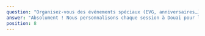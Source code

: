 ```yaml
---
question: "Organisez-vous des événements spéciaux (EVG, anniversaires…) en lancer de hache à Douai ?"
answer: "Absolument ! Nous personnalisons chaque session à Douai pour les EVG, anniversaires, sorties associatives ou familiales : défis, mini-tournoi, photo souvenir. La tournée est offerte et le code TS20 permet d’alléger le budget."
position: 8
---
```

